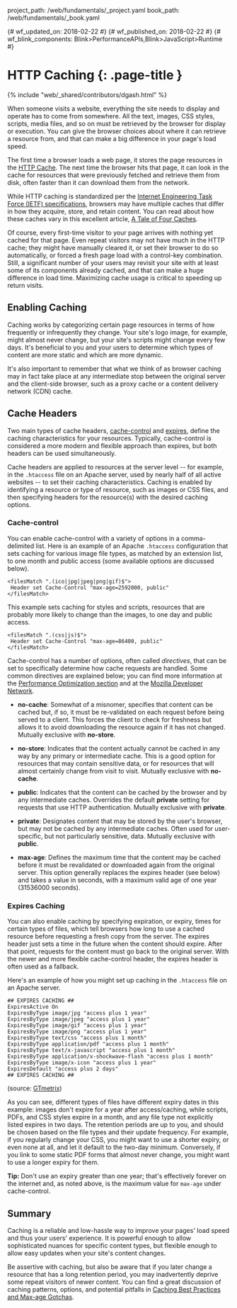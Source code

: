project_path: /web/fundamentals/_project.yaml
book_path: /web/fundamentals/_book.yaml

{# wf_updated_on: 2018-02-22 #}
{# wf_published_on: 2018-02-22 #}
{# wf_blink_components: Blink>PerformanceAPIs,Blink>JavaScript>Runtime #}

# HTTP Caching {: .page-title }

{% include "web/_shared/contributors/dgash.html" %}


When someone visits a website, everything the site needs to display and operate has to come
from somewhere. All the text, images, CSS styles, scripts, media files, and so on must be
retrieved by the browser for display or execution. You can give the browser choices about
where it can retrieve a resource from, and that can make a big difference in your page's
load speed.

The first time a browser loads a web page, it stores the page resources in the
[HTTP Cache](/web/fundamentals/performance/optimizing-content-efficiency/http-caching).
The next time the browser hits that page, it
can look in the cache for resources that were previously fetched and retrieve them from disk,
often faster than it can download them from the network.

While HTTP caching is standardized per the
[Internet Engineering Task Force (IETF) specifications](https://tools.ietf.org/html/rfc7234),
browsers may have multiple caches that differ in how they acquire, store, and retain content.
You can read about how these caches vary in this excellent article,
[A Tale of Four Caches](https://calendar.perfplanet.com/2016/a-tale-of-four-caches/).

Of course, every first-time visitor to your page arrives with nothing yet cached for that page.
Even repeat visitors may not have much in the HTTP cache; they might have manually cleared it,
or set their browser to do so automatically, or forced a fresh page load with a control-key
combination. Still, a significant number of your users may revisit your site with at least some
of its components already cached, and that can make a huge difference in load time. Maximizing
cache usage is critical to speeding up return visits.

## Enabling Caching

Caching works by categorizing certain page resources in terms of how frequently or
infrequently they change. Your site's logo image, for example, might almost never change,
but your site's scripts might change every few days. It's beneficial to you and your users
to determine which types of content are more static and which are more dynamic.

It's also important to remember that what we think of as browser caching may in fact take
place at any intermediate stop between the original server and the client-side browser, such
as a proxy cache or a content delivery network (CDN) cache.

## Cache Headers

Two main types of cache headers,
[cache-control](https://developer.mozilla.org/en-US/docs/Web/HTTP/Headers/Cache-Control)
and
[expires](https://developer.mozilla.org/en-US/docs/Web/HTTP/Headers/Expires),
define the caching
characteristics for your resources. Typically, cache-control is considered a more modern and
flexible approach than expires, but both headers can be used simultaneously.

Cache headers are applied to resources at the server level -- for example, in the `.htaccess`
file on an Apache server, used by nearly half of all active websites -- to set their caching
characteristics. Caching is enabled by identifying a resource or type of resource, such as
images or CSS files, and then specifying headers for the resource(s) with the desired
caching options.

### Cache-control

You can enable cache-control with a variety of options in a comma-delimited list. Here is an
example of an Apache `.htaccess` configuration that sets caching for various image file types,
as matched by an extension list, to
one month and public access (some available options are discussed below).

```
<filesMatch ".(ico|jpg|jpeg|png|gif)$">
 Header set Cache-Control "max-age=2592000, public"
</filesMatch>
```

This example sets caching for styles and scripts, resources that are probably more likely
to change than the images, to one day and public access.

```
<filesMatch ".(css|js)$">
 Header set Cache-Control "max-age=86400, public"
</filesMatch>
```

Cache-control has a number of options, often called *directives*, that can be set to
specifically determine how cache requests are handled. Some common directives are
explained below; you can find more information at the
[Performance Optimization section](http://tinyurl.com/ljgcqp3) and at the
[Mozilla Developer Network](https://developer.mozilla.org/en-US/docs/Web/HTTP/Headers/Cache-Control).

- **no-cache**: Somewhat of a misnomer, specifies that content can be cached but, if so,
it must be re-validated on each request before being served to a client. This forces the
client to check for freshness but allows it to avoid downloading the resource again if it
has not changed. Mutually exclusive with **no-store**.

- **no-store**: Indicates that the content actually cannot be cached in any way by any
primary or intermediate cache. This is a good option for resources that may contain sensitive
data, or for resources that will almost certainly change from visit to visit. Mutually
exclusive with **no-cache**.

- **public**: Indicates that the content can be cached by the browser and by any intermediate
caches. Overrides the default **private** setting for requests that use HTTP authentication.
Mutually exclusive with **private**.

- **private**: Designates content that may be stored by the user's browser, but may not be
cached by any intermediate caches. Often used for user-specific, but not particularly
sensitive, data. Mutually exclusive with **public**.

- **max-age**: Defines the maximum time that the content may be cached before it must be
revalidated or downloaded again from the original server. This option generally replaces the
expires header (see below) and takes a value in seconds, with a maximum valid age of one
year (31536000 seconds).

### Expires Caching

You can also enable caching by specifying expiration, or expiry, times for certain types of
files, which tell browsers how long to use a cached resource before requesting a fresh copy
from the server. The expires header just sets a time in the future when the content should
expire. After that point, requests for the content must go back to the original server. With
the newer and more flexible cache-control header, the expires header is often used as a fallback.

Here's an example of how you might set up caching in the `.htaccess` file on an Apache server.

```
## EXPIRES CACHING ##
ExpiresActive On
ExpiresByType image/jpg "access plus 1 year"
ExpiresByType image/jpeg "access plus 1 year"
ExpiresByType image/gif "access plus 1 year"
ExpiresByType image/png "access plus 1 year"
ExpiresByType text/css "access plus 1 month"
ExpiresByType application/pdf "access plus 1 month"
ExpiresByType text/x-javascript "access plus 1 month"
ExpiresByType application/x-shockwave-flash "access plus 1 month"
ExpiresByType image/x-icon "access plus 1 year"
ExpiresDefault "access plus 2 days"
## EXPIRES CACHING ##
```

(source: [GTmetrix](https://gtmetrix.com/leverage-browser-caching.html))

As you can see, different types of files have different expiry dates in this example: images
don't expire for a year after access/caching, while scripts, PDFs, and CSS styles expire in
a month, and any file type not explicitly listed expires in two days. The retention periods
are up to you, and should be chosen based on the file types and their update frequency. For
example, if you regularly change your CSS, you might want to use a shorter expiry, or even
none at all, and let it default to the two-day minimum. Conversely, if you link to some
static PDF forms that almost never change, you might want to use a longer expiry for them.

**Tip:** Don't use an expiry greater than one year; that's effectively forever on the internet
and, as noted above, is the maximum value for `max-age` under cache-control.

## Summary

Caching is a reliable and low-hassle way to improve your pages' load speed and thus your
users' experience. It is powerful enough to allow sophisticated nuances for specific content
types, but flexible enough to allow easy updates when your site's content changes.

Be assertive with caching, but also be aware that if you later change a resource that has a
long retention period, you may inadvertently deprive some repeat visitors of newer content.
You can find a great discussion of caching patterns, options, and potential pitfalls in
[Caching Best Practices and Max-age Gotchas](https://jakearchibald.com/2016/caching-best-practices/).
